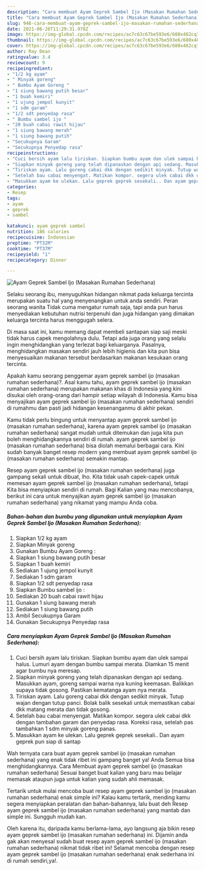 ```yaml
---
description: "Cara membuat Ayam Geprek Sambel Ijo (Masakan Rumahan Sederhana) yang lezat Untuk Jualan"
title: "Cara membuat Ayam Geprek Sambel Ijo (Masakan Rumahan Sederhana) yang lezat Untuk Jualan"
slug: 946-cara-membuat-ayam-geprek-sambel-ijo-masakan-rumahan-sederhana-yang-lezat-untuk-jualan
date: 2021-06-26T11:29:31.978Z
image: https://img-global.cpcdn.com/recipes/ac7c63c67be593e6/680x482cq70/ayam-geprek-sambel-ijo-masakan-rumahan-sederhana-foto-resep-utama.jpg
thumbnail: https://img-global.cpcdn.com/recipes/ac7c63c67be593e6/680x482cq70/ayam-geprek-sambel-ijo-masakan-rumahan-sederhana-foto-resep-utama.jpg
cover: https://img-global.cpcdn.com/recipes/ac7c63c67be593e6/680x482cq70/ayam-geprek-sambel-ijo-masakan-rumahan-sederhana-foto-resep-utama.jpg
author: Ray Dean
ratingvalue: 3.4
reviewcount: 9
recipeingredient:
- "1/2 kg ayam"
- " Minyak goreng"
- " Bumbu Ayam Goreng "
- "1 siung bawang putih besar"
- "1 buah kemiri"
- "1 ujung jempol kunyit"
- "1 sdm garam"
- "1/2 sdt penyedap rasa"
- " Bumbu sambel ijo "
- "20 buah cabai rawit hijau"
- "1 siung bawang merah"
- "1 siung bawang putih"
- "Secukupnya Garam"
- "Secukupnya Penyedap rasa"
recipeinstructions:
- "Cuci bersih ayam lalu tiriskan. Siapkan bumbu ayam dan ulek sampai halus. Lumuri ayam dengan bumbu sampai merata. Diamkan 15 menit agar bumbu nya meresap."
- "Siapkan minyak goreng yang telah dipanaskan dengan api sedang. Masukkan ayam, goreng sampai warna nya kuning keemasan. Balikkan supaya tidak gosong. Pastikan kematanga ayam nya merata."
- "Tiriskan ayam. Lalu goreng cabai dkk dengan sedikit minyak. Tutup wajan dengan tutup panci. Bolak balik sesekali untuk memastikan cabai dkk matang merata dan tidak gosong."
- "Setelah bau cabai menyengat. Matikan kompor. segera ulek cabai dkk dengan tambahan garam dan penyedap rasa. Koreksi rasa, setelah pas tambahkan 1 sdm minyak goreng panas."
- "Masukkan ayam ke ulekan. Lalu geprek geprek sesekali.. Dan ayam geprek pun siap di santap"
categories:
- Resep
tags:
- ayam
- geprek
- sambel

katakunci: ayam geprek sambel 
nutrition: 186 calories
recipecuisine: Indonesian
preptime: "PT32M"
cooktime: "PT37M"
recipeyield: "1"
recipecategory: Dinner

---
```



![Ayam Geprek Sambel Ijo (Masakan Rumahan Sederhana)](https://img-global.cpcdn.com/recipes/ac7c63c67be593e6/680x482cq70/ayam-geprek-sambel-ijo-masakan-rumahan-sederhana-foto-resep-utama.jpg)

Selaku seorang ibu, menyuguhkan hidangan nikmat pada keluarga tercinta merupakan suatu hal yang menyenangkan untuk anda sendiri. Peran seorang  wanita Tidak cuma mengatur rumah saja, tapi anda pun harus menyediakan kebutuhan nutrisi terpenuhi dan juga hidangan yang dimakan keluarga tercinta harus menggugah selera.

Di masa  saat ini, kamu memang dapat membeli santapan siap saji meski tidak harus capek mengolahnya dulu. Tetapi ada juga orang yang selalu ingin menghidangkan yang terlezat bagi keluarganya. Pasalnya, menghidangkan masakan sendiri jauh lebih higienis dan kita pun bisa menyesuaikan makanan tersebut berdasarkan makanan kesukaan orang tercinta. 



Apakah kamu seorang penggemar ayam geprek sambel ijo (masakan rumahan sederhana)?. Asal kamu tahu, ayam geprek sambel ijo (masakan rumahan sederhana) merupakan makanan khas di Indonesia yang kini disukai oleh orang-orang dari hampir setiap wilayah di Indonesia. Kamu bisa menyajikan ayam geprek sambel ijo (masakan rumahan sederhana) sendiri di rumahmu dan pasti jadi hidangan kesenanganmu di akhir pekan.

Kamu tidak perlu bingung untuk menyantap ayam geprek sambel ijo (masakan rumahan sederhana), karena ayam geprek sambel ijo (masakan rumahan sederhana) sangat mudah untuk ditemukan dan juga kita pun boleh menghidangkannya sendiri di rumah. ayam geprek sambel ijo (masakan rumahan sederhana) bisa diolah memalui berbagai cara. Kini sudah banyak banget resep modern yang membuat ayam geprek sambel ijo (masakan rumahan sederhana) semakin mantap.

Resep ayam geprek sambel ijo (masakan rumahan sederhana) juga gampang sekali untuk dibuat, lho. Kita tidak usah capek-capek untuk memesan ayam geprek sambel ijo (masakan rumahan sederhana), tetapi Kita bisa menyiapkan sendiri di rumah. Bagi Kalian yang mau mencobanya, berikut ini cara untuk menyajikan ayam geprek sambel ijo (masakan rumahan sederhana) yang nikamat yang mampu Anda coba.

<!--inarticleads1-->

##### Bahan-bahan dan bumbu yang digunakan untuk menyiapkan Ayam Geprek Sambel Ijo (Masakan Rumahan Sederhana):

1. Siapkan 1/2 kg ayam
1. Siapkan  Minyak goreng
1. Gunakan  Bumbu Ayam Goreng :
1. Siapkan 1 siung bawang putih besar
1. Siapkan 1 buah kemiri
1. Sediakan 1 ujung jempol kunyit
1. Sediakan 1 sdm garam
1. Siapkan 1/2 sdt penyedap rasa
1. Siapkan  Bumbu sambel ijo :
1. Sediakan 20 buah cabai rawit hijau
1. Gunakan 1 siung bawang merah
1. Sediakan 1 siung bawang putih
1. Ambil Secukupnya Garam
1. Gunakan Secukupnya Penyedap rasa




<!--inarticleads2-->

##### Cara menyiapkan Ayam Geprek Sambel Ijo (Masakan Rumahan Sederhana):

1. Cuci bersih ayam lalu tiriskan. Siapkan bumbu ayam dan ulek sampai halus. Lumuri ayam dengan bumbu sampai merata. Diamkan 15 menit agar bumbu nya meresap.
1. Siapkan minyak goreng yang telah dipanaskan dengan api sedang. Masukkan ayam, goreng sampai warna nya kuning keemasan. Balikkan supaya tidak gosong. Pastikan kematanga ayam nya merata.
1. Tiriskan ayam. Lalu goreng cabai dkk dengan sedikit minyak. Tutup wajan dengan tutup panci. Bolak balik sesekali untuk memastikan cabai dkk matang merata dan tidak gosong.
1. Setelah bau cabai menyengat. Matikan kompor. segera ulek cabai dkk dengan tambahan garam dan penyedap rasa. Koreksi rasa, setelah pas tambahkan 1 sdm minyak goreng panas.
1. Masukkan ayam ke ulekan. Lalu geprek geprek sesekali.. Dan ayam geprek pun siap di santap




Wah ternyata cara buat ayam geprek sambel ijo (masakan rumahan sederhana) yang enak tidak ribet ini gampang banget ya! Anda Semua bisa menghidangkannya. Cara Membuat ayam geprek sambel ijo (masakan rumahan sederhana) Sesuai banget buat kalian yang baru mau belajar memasak ataupun juga untuk kalian yang sudah ahli memasak.

Tertarik untuk mulai mencoba buat resep ayam geprek sambel ijo (masakan rumahan sederhana) enak simple ini? Kalau kamu tertarik, mending kamu segera menyiapkan peralatan dan bahan-bahannya, lalu buat deh Resep ayam geprek sambel ijo (masakan rumahan sederhana) yang mantab dan simple ini. Sungguh mudah kan. 

Oleh karena itu, daripada kamu berlama-lama, ayo langsung aja bikin resep ayam geprek sambel ijo (masakan rumahan sederhana) ini. Dijamin anda gak akan menyesal sudah buat resep ayam geprek sambel ijo (masakan rumahan sederhana) nikmat tidak ribet ini! Selamat mencoba dengan resep ayam geprek sambel ijo (masakan rumahan sederhana) enak sederhana ini di rumah sendiri,ya!.

